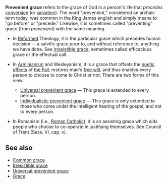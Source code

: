 **Prevenient grace** refers to the grace of God in a person's life
that *precedes* [conversion](Conversion "Conversion") (or
[salvation](Salvation "Salvation")). The word "prevenient,"
considered an archaic term today, was common in the King James
english and simply means to "go before" or "precede." Likewise, it
is sometimes called "preventing" grace (from *prevenient*) with the
same meaning.

-   In [Reformed](Reformed "Reformed") Theology, it is the
    particular grace which precedes human decision -- a salvific grace
    *prior to*, and without reference to, anything we have done. See
    [Irresistible grace](Irresistible_grace "Irresistible grace"),
    sometimes called efficacious grace or the effectual call.

-   In [Arminianism](Arminianism "Arminianism") and Wesleyanism, it
    is a grace that offsets the
    [noetic effects](Noetic_effects_of_sin "Noetic effects of sin") of
    [the Fall](The_Fall "The Fall"), restores man's
    [free will](Free_will "Free will"), and thus enables every person
    to choose to come to Christ or not. There are two forms of this
    view:
    -   [Universal prevenient grace](Resistible_prevenient_grace#Universal_prevenient_grace "Resistible prevenient grace")
        — This grace is extended to every person.
    -   [Individualistic prevenient grace](Resistible_prevenient_grace#Individualistic_prevenient_grace "Resistible prevenient grace")
        — This grace is only extended to those who come under the
        intelligent hearing of the gospel, and not to every person.


-   In Romanism (i.e.,
    [Roman Catholic](Roman_Catholic "Roman Catholic")), it is an
    assisting grace which aids people who choose to co-operate in
    justifying themselves. See Council of Trent (Sess. VI, cap. v).


## See also

-   [Common grace](Common_grace "Common grace")
-   [Irresistible grace](Irresistible_grace "Irresistible grace")
-   [Universal prevenient grace](Universal_prevenient_grace "Universal prevenient grace")
-   [Grace](Grace "Grace")



